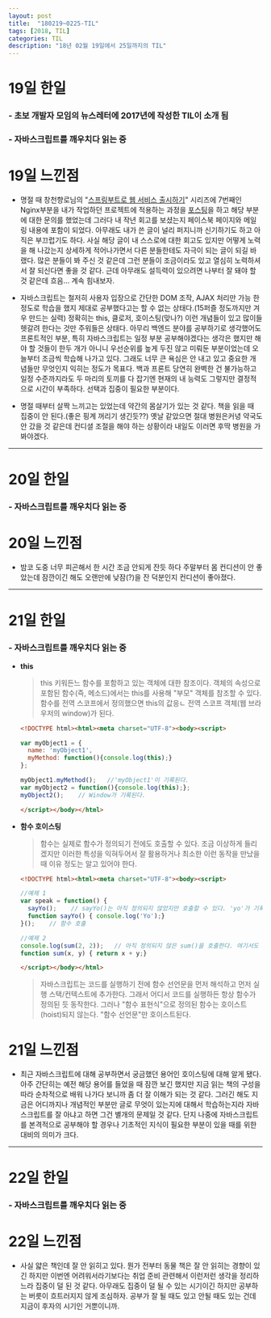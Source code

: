 ```yaml
---
layout: post
title:  "180219~0225-TIL"
tags: [2018, TIL]
categories: TIL
description: "18년 02월 19일에서 25일까지의 TIL"
---
```


19일 한일
=========

### - 초보 개발자 모임의 뉴스레터에 2017년에 작성한 TIL이 소개 됨  

### - 자바스크립트를 깨우치다 읽는 중  

19일 느낀점
==========

- 명절 때 창천향로님의 "[스프링부트로 웹 서비스 출시하기](http://jojoldu.tistory.com/267?category=635883)" 시리즈에 7번째인 Nginx부분을 내가 작업하던 프로젝트에 적용하는 과정을 [포스팅](https://hue9010.github.io/aws/nginx%EB%A5%BC-%EC%A0%81%EC%9A%A9%ED%95%B4-%EB%B3%B4%EC%9E%90/)을 하고 해당 부분에 대한 문의를 했었는데 그러다 내 작년 회고를 보셨는지 페이스북 페이지와 메일링 내용에 포함이 되었다. 아무래도 내가 쓴 글이 널리 퍼지니까 신기하기도 하고 아직은 부끄럽기도 하다. 사실 해당 글이 내 스스로에 대한 회고도 있지만 어떻게 노력을 해 나갔는지 상세하게 적어나가면서 다른 분들한테도 자극이 되는 글이 되길 바랬다. 많은 분들이 봐 주신 것 같은데 그런 분들이 조금이라도 있고 열심히 노력하셔서 잘 되신다면 좋을 것 같다. 근데 아무래도 설득력이 있으려면 나부터 잘 돼야 할 것 같은데 흐음... 계속 힘내보자.

- 자바스크립트는 철저히 사용자 입장으로 간단한 DOM 조작, AJAX 처리만 가능 한 정도로 학습을 했지 제대로 공부했다고는 할 수 없는 상태다.(15퍼즐 정도까지만 겨우 만드는 실력) 정확히는 this, 클로저, 호이스팅(맞나?) 이런 개념들이 있고 많이들 헷갈려 한다는 것만 주워들은 상태다. 아무리 백엔드 분야를 공부하기로 생각했어도 프론트적인 부분, 특히 자바스크립트는 일정 부분 공부해야겠다는 생각은 했지만 해야 할 것들이 한두 개가 아니니 우선순위를 높게 두진 않고 미뤄둔 부분이었는데 오늘부터 조금씩 학습해 나가고 있다. 그래도 너무 큰 욕심은 안 내고 있고 중요한 개념들만 무엇인지 익히는 정도가 목표다. 백과 프론트 당연히 완벽한 건 불가능하고 일정 수준까지라도 두 마리의 토끼를 다 잡기엔 현재의 내 능력도 그렇지만 결정적으로 시간이 부족하다. 선택과 집중이 필요한 부분이다.

- 명절 때부터 살짝 느끼고는 있었는데 약간의 몸살기가 있는 것 같다. 책을 읽을 때 집중이 안 된다.(좋은 핑계 꺼리기 생긴듯??) 옛날 같았으면 절대 병원은커녕 약국도 안 갔을 것 같은데 컨디셜 조절을 해야 하는 상황이라 내일도 이러면 후딱 병원을 가봐야겠다.

---

20일 한일
=========

### - 자바스크립트를 깨우치다 읽는 중  

20일 느낀점
==========

- 밤코 도중 너무 피곤해서 한 시간 조금 안되게 잔듯 하다 주말부터 몸 컨디션이 안 좋았는데 잠깐이긴 해도 오랜만에 낮잠(?)을 잔 덕분인지 컨디션이 좋아졌다.

---

21일 한일
=========

### - 자바스크립트를 깨우치다 읽는 중  
  - **this**  

    > this 키워든느 함수를 포함하고 있는 객체에 대한 참조이다. 객체의 속성으로 포함된 함수(즉, 메소드)에서는 this를 사용해 "부모" 객체를 참조할 수 있다. 함수를 전역 스코프에서 정의했으면 this의 값응ㄴ 전역 스코프 객체(웹 브라우저의 window)가 된다.  

    ```html
    <!DOCTYPE html><html><meta charset="UTF-8"><body><script>

    var myObject1 = {
      name: 'myObject1',
      myMethod: function(){console.log(this);}
    };

    myObject1.myMethod();   //'myObject1'이 기록된다.
    var myObject2 = function(){console.log(this);};
    myObject2();    // Window가 기록된다.

    </script></body></html>
    ```  

  - **함수 호이스팅**  

    > 함수는 실제로 함수가 정의되기 전에도 호출할 수 있다. 조금 이상하게 들리겠지만 이러한 특성을 익혀두어서 잘 활용하거나 최소한 이런 동작을 만났을 때 이유 정도는 알고 있어야 한다.

    ```html
    <!DOCTYPE html><html><meta charset="UTF-8"><body><script>

    //예제 1
    var speak = function() {
      sayYo();    // sayYo()는 아직 정의되지 않았지만 호출할 수 있다. 'yo'가 기록된다.
      function sayYo() { console.log('Yo');}
    }();    // 함수 호출

    //예제 2
    console.log(sum(2, 2));   // 아직 정의되지 않은 sum()을 호출한다. 여기서도 호출이 가능하다.
    function sum(x, y) { return x + y;}

    </script></body></html>
    ```  

    > 자바스크립트는 코드를 실행하기 전에 함수 선언문을 먼저 해석하고 먼저 실행 스택/컨텍스트에 추가한다. 그래서 어디서 코드를 실행하든 항상 함수가 정의된 듯 동작한다. 그러나 "함수 표현식"으로 정의된 함수는 호이스트(hoist)되지 않는다. "함수 선언문"만 호이스트된다.  

21일 느낀점
==========

- 최근 자바스크립트에 대해 공부하면서 궁금했던 용어인 호이스팅에 대해 알게 됐다. 아주 간단히는 예전 해당 용어를 들었을 때 잠깐 보긴 했지만 지금 읽는 책의 구성을 따라 순차적으로 배워 나가다 보니까 좀 더 잘 이해가 되는 것 같다. 그러긴 해도 지금은 어디까지나 개념적인 부분만 글로 무엇이 있는지에 대해서 학습하는지라 자바스크립트를 잘 아냐고 하면 그건 별개의 문제일 것 같다. 단지 나중에 자바스크립트를 본격적으로 공부해야 할 경우나 기초적인 지식이 필요한 부분이 있을 때를 위한 대비의 의미가 크다.

---

22일 한일
=========

### - 자바스크립트를 깨우치다 읽는 중  

22일 느낀점
==========

- 사실 얇은 책인데 잘 안 읽히고 있다. 뭔가 전부터 동물 책은 잘 안 읽히는 경향이 있긴 하지만 이번엔 어려워서라기보다는 취업 준비 관련해서 이런저런 생각을 정리하느라 집중이 덜 된 것 같다. 아무래도 집중이 덜 될 수 있는 시기이긴 하지만 공부하는 버릇이 흐트러지지 않게 조심하자. 공부가 잘 될 때도 있고 안될 때도 있는 건데 지금이 후자의 시기인 거뿐이니까.
